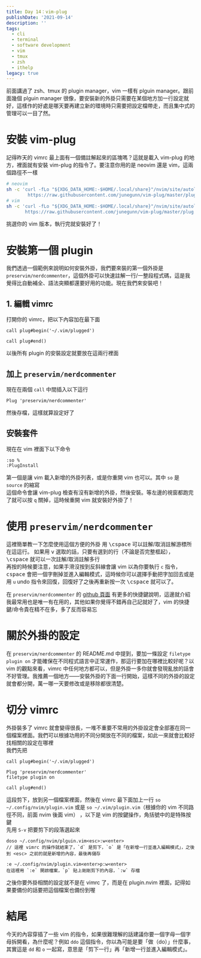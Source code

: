 ```yaml
---
title: Day 14：vim-plug
publishDate: '2021-09-14'
description: ''
tags:
  - cli
  - terminal
  - software development
  - vim
  - tmux
  - zsh
  - ithelp
legacy: true
---
```


前面講過了 zsh、tmux 的 plugin manager，vim 一樣有 plguin manager。跟前面幾個 plguin manager 很像，要安裝新的外掛只需要在某個地方加一行設定就好，這樣作的好處是哪天要再建立新的環境時只需要把設定檔帶走，而且集中式的管理可以一目了然。

# 安裝 vim-plug

記得昨天的 vimrc 最上面有一個備註解起來的區塊嗎？這就是載入 vim-plug 的地方，裡面就有安裝 vim-plug 的指令了。要注意你用的是 neovim 還是 vim，這兩個路徑不一樣

```zsh
# neovim
sh -c 'curl -fLo "${XDG_DATA_HOME:-$HOME/.local/share}"/nvim/site/autoload/plug.vim --create-dirs \
        https://raw.githubusercontent.com/junegunn/vim-plug/master/plug.vim'
# vim
sh -c 'curl -fLo "${XDG_DATA_HOME:-$HOME/.local/share}"/nvim/site/autoload/plug.vim --create-dirs \
       https://raw.githubusercontent.com/junegunn/vim-plug/master/plug.vim'
```

挑選你的 vim 版本，執行完就安裝好了！

# 安裝第一個 plugin

我們透過一個範例來說明如何安裝外掛，我們要來裝的第一個外掛是 `preservim/nerdcommenter`，這個外掛可以快速註解一行/一整段程式碼，這是我覺得比自動補全、語法突顯都還要好用的功能。現在我們來安裝吧！

## 1. 編輯 vimrc

打開你的 vimrc，把以下內容加在最下面

```
call plug#begin('~/.vim/plugged')

call plug#end()
```

以後所有 plugin 的安裝設定就要放在這兩行裡面

## 加上 `preservim/nerdcommenter`

現在在兩個 `call` 中間插入以下這行

```
Plug 'preservim/nerdcommenter'
```

然後存檔，這樣就算設定好了

## 安裝套件

現在在 vim 裡面下以下命令

```vimscript
:so %
:PlugInstall
```

第一個是讓 vim 載入新增的外掛列表，或是你重開 vim 也可以。其中 `so` 是 `source` 的縮寫  
這個命令會讓 vim-plug 檢查有沒有新增的外掛，然後安裝。等左邊的視窗都跑完了就可以按 `q` 關掉，這時候重開 vim 就安裝好外掛了！

# 使用 `preservim/nerdcommenter`

這裡簡單教一下怎麼使用這個方便的外掛
用 <kbd>\\</kbd><kbd>c</kbd><kbd>space</kbd> 可以註解/取消註解游標所在這這行。
如果用 <kbd>v</kbd> 選取的話，只要有選到的行（不論是否完整框起），<kbd>\\</kbd><kbd>c</kbd><kbd>space</kbd> 就可以一次註解/取消註解多行  
再按的時候要注意，如果手滑沒按到反斜線會讓 vim 以為你要執行 `c` 指令，<kbd>c</kbd><kbd>space</kbd> 會把一個字刪掉並進入編輯模式，這時候你可以選擇手動把字加回去或是用 `u` undo 指令來回復，回復好了之後再重新按一次 <kbd>\\</kbd><kbd>c</kbd><kbd>space</kbd> 就可以了。

在 `preservim/nerdcommenter` 的 [github 頁面](https://github.com/preservim/nerdcommenter#default-mappings) 有更多的快捷鍵說明，這邊就介紹我最常用也是唯一有在用的，其他如果你覺得不錯再自己記就好了，vim 的快捷鍵/命令貴在精不在多，多了反而容易忘

# 關於外掛的設定

在 `preservim/nerdcommenter` 的 README.md 中提到，要加一條設定 `filetype plugin on` 才能確保在不同程式語言中正常運作，那這行要加在哪裡比較好呢？以 vim 的觀點來看，vimrc 中任何地方都可以，但是外掛一多你就會發現亂放的話會不好管理。我推薦一個地方——安裝外掛的下面一行開始，這樣不同的外掛的設定就會都分開，萬一哪一天要修改或是移除都很清楚。

# 切分 vimrc

外掛裝多了 vimrc 就會變得很長，一堆不重要不常用的外掛設定會全部塞在同一個檔案裡面。我們可以根據功用的不同分開放在不同的檔案，如此一來就會比較好找相關的設定在哪裡  
我們先把

```
call plug#begin('~/.vim/plugged')

Plug 'preservim/nerdcommenter'
filetype plugin on

call plug#end()
```

這段剪下，放到另一個檔案裡面，然後在 vimrc 最下面加上一行 `so ~/.config/nvim/plugin.vim` 或是 `so ~/.vim/plugin.vim`（根據你的 vim 不同路徑不同，前面 nvim 後面 vim）
，以下是 vim 的按鍵操作，角括號中的是特殊按鍵  
先用 `S-v` 把要剪下的段落選起來

```
doso ~/.config/nvim/plguin.vim<esc>:w<enter>
// 這裡 vimrc 的操作就結束了，`d` 是剪下，`o` 是「在新增一行並進入編輯模式」，之後到 <esc> 之前的就是新增的內容，最後再儲存

:e ~/.config/nvim/plugin.vim<enter>p:w<enter>
在這裡用 `:e` 開啟檔案，`p` 貼上剛剛剪下的內容，`:w` 存檔
```

之後你要外掛相關的設定就不是在 vimrc 了，而是在 plugin.nvim 裡面，記得如果要備份的話要把這個檔案也備份到喔

# 結尾

今天的內容穿插了一些 vim 的指令，如果很難理解的話建議你要一個字母一個字母拆開看，為什麼呢？例如 `ddo` 這個指令，你以為可能是要「做（do）」什麼事，其實這是 `dd` 和 `o` 一起寫，意思是「剪下一行」再「新增一行並進入編輯模式」。

